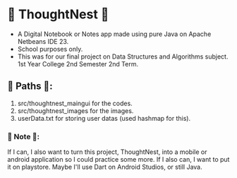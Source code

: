 # 🌱 ThoughtNest 🌱
* A Digital Notebook or Notes app made using pure Java on Apache Netbeans IDE 23.
* School purposes only.
* This was for our final project on Data Structures and Algorithms subject. 1st Year College 2nd Semester 2nd Term.

## 🌱 Paths 🌱:
1. src/thoughtnest_maingui for the codes.
2. src/thoughtnest_images for the images.
3. userData.txt for storing user datas (used hashmap for this).

### 🌱 Note 🌱:
If I can, I also want to turn this project, ThoughtNest, into a mobile or android application so I could practice some more. If I also can, I want to put it on playstore. Maybe I'll use Dart on Android Studios, or still Java.

